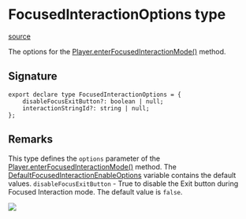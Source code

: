 # FocusedInteractionOptions type

[source](https://developers.meta.com/horizon-worlds/reference/2.0.0/core_focusedinteractionoptions)

The options for the [Player.enterFocusedInteractionMode()](/horizon-worlds/reference/2.0.0/core_player#enterfocusedinteractionmode) method.

## Signature

```
export declare type FocusedInteractionOptions = {
    disableFocusExitButton?: boolean | null;
    interactionStringId?: string | null;
};
```

## Remarks

This type defines the `options` parameter of the [Player.enterFocusedInteractionMode()](/horizon-worlds/reference/2.0.0/core_player#enterfocusedinteractionmode) method. The [DefaultFocusedInteractionEnableOptions](/horizon-worlds/reference/2.0.0/core_defaultfocusedinteractionenableoptions) variable contains the default values. `disableFocusExitButton` \- True to disable the Exit button during Focused Interaction mode. The default value is `false`.

![](https://scontent.xx.fbcdn.net/hads-ak-prn2/1487645_6012475414660_1439393861_n.png)